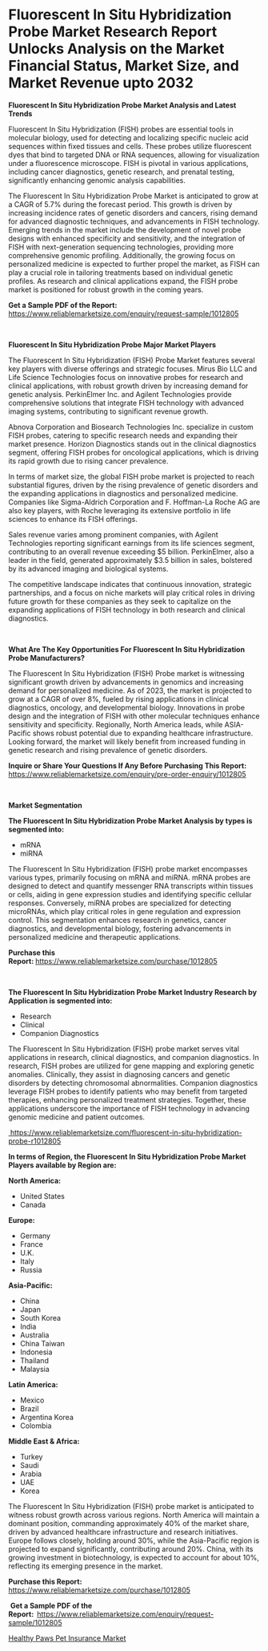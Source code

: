 <p><h1>Fluorescent In Situ Hybridization Probe Market Research Report Unlocks Analysis on the Market Financial Status, Market Size, and Market Revenue upto 2032</h1></p><p><strong>Fluorescent In Situ Hybridization Probe Market Analysis and Latest Trends</strong></p>
<p><p>Fluorescent In Situ Hybridization (FISH) probes are essential tools in molecular biology, used for detecting and localizing specific nucleic acid sequences within fixed tissues and cells. These probes utilize fluorescent dyes that bind to targeted DNA or RNA sequences, allowing for visualization under a fluorescence microscope. FISH is pivotal in various applications, including cancer diagnostics, genetic research, and prenatal testing, significantly enhancing genomic analysis capabilities.</p><p>The Fluorescent In Situ Hybridization Probe Market is anticipated to grow at a CAGR of 5.7% during the forecast period. This growth is driven by increasing incidence rates of genetic disorders and cancers, rising demand for advanced diagnostic techniques, and advancements in FISH technology. Emerging trends in the market include the development of novel probe designs with enhanced specificity and sensitivity, and the integration of FISH with next-generation sequencing technologies, providing more comprehensive genomic profiling. Additionally, the growing focus on personalized medicine is expected to further propel the market, as FISH can play a crucial role in tailoring treatments based on individual genetic profiles. As research and clinical applications expand, the FISH probe market is positioned for robust growth in the coming years.</p></p>
<p><strong>Get a Sample PDF of the Report:&nbsp;</strong> <a href="https://www.reliablemarketsize.com/enquiry/request-sample/1012805?utm_campaign=2759&utm_medium=2&utm_source=Github&utm_content=ia&utm_term=06032025&utm_id=fluorescent-in-situ-hybridization-probe">https://www.reliablemarketsize.com/enquiry/request-sample/1012805</a></p>
<p>&nbsp;</p>
<p><strong>Fluorescent In Situ Hybridization Probe Major Market Players</strong></p>
<p><p>The Fluorescent In Situ Hybridization (FISH) Probe Market features several key players with diverse offerings and strategic focuses. Mirus Bio LLC and Life Science Technologies focus on innovative probes for research and clinical applications, with robust growth driven by increasing demand for genetic analysis. PerkinElmer Inc. and Agilent Technologies provide comprehensive solutions that integrate FISH technology with advanced imaging systems, contributing to significant revenue growth.</p><p>Abnova Corporation and Biosearch Technologies Inc. specialize in custom FISH probes, catering to specific research needs and expanding their market presence. Horizon Diagnostics stands out in the clinical diagnostics segment, offering FISH probes for oncological applications, which is driving its rapid growth due to rising cancer prevalence.</p><p>In terms of market size, the global FISH probe market is projected to reach substantial figures, driven by the rising prevalence of genetic disorders and the expanding applications in diagnostics and personalized medicine. Companies like Sigma-Aldrich Corporation and F. Hoffman-La Roche AG are also key players, with Roche leveraging its extensive portfolio in life sciences to enhance its FISH offerings.</p><p>Sales revenue varies among prominent companies, with Agilent Technologies reporting significant earnings from its life sciences segment, contributing to an overall revenue exceeding $5 billion. PerkinElmer, also a leader in the field, generated approximately $3.5 billion in sales, bolstered by its advanced imaging and biological systems.</p><p>The competitive landscape indicates that continuous innovation, strategic partnerships, and a focus on niche markets will play critical roles in driving future growth for these companies as they seek to capitalize on the expanding applications of FISH technology in both research and clinical diagnostics.</p></p>
<p>&nbsp;</p>
<p><strong>What Are The Key Opportunities For Fluorescent In Situ Hybridization Probe Manufacturers?</strong></p>
<p><p>The Fluorescent In Situ Hybridization (FISH) Probe market is witnessing significant growth driven by advancements in genomics and increasing demand for personalized medicine. As of 2023, the market is projected to grow at a CAGR of over 8%, fueled by rising applications in clinical diagnostics, oncology, and developmental biology. Innovations in probe design and the integration of FISH with other molecular techniques enhance sensitivity and specificity. Regionally, North America leads, while ASIA-Pacific shows robust potential due to expanding healthcare infrastructure. Looking forward, the market will likely benefit from increased funding in genetic research and rising prevalence of genetic disorders.</p></p>
<p><strong>Inquire or Share Your Questions If Any Before Purchasing This Report:</strong> <a href="https://www.reliablemarketsize.com/enquiry/pre-order-enquiry/1012805?utm_campaign=2759&utm_medium=2&utm_source=Github&utm_content=ia&utm_term=06032025&utm_id=fluorescent-in-situ-hybridization-probe">https://www.reliablemarketsize.com/enquiry/pre-order-enquiry/1012805</a></p>
<p>&nbsp;</p>
<p><strong>Market Segmentation</strong></p>
<p><strong>The Fluorescent In Situ Hybridization Probe Market Analysis by types is segmented into:</strong></p>
<p><ul><li>mRNA</li><li>miRNA</li></ul></p>
<p><p>The Fluorescent In Situ Hybridization (FISH) probe market encompasses various types, primarily focusing on mRNA and miRNA. mRNA probes are designed to detect and quantify messenger RNA transcripts within tissues or cells, aiding in gene expression studies and identifying specific cellular responses. Conversely, miRNA probes are specialized for detecting microRNAs, which play critical roles in gene regulation and expression control. This segmentation enhances research in genetics, cancer diagnostics, and developmental biology, fostering advancements in personalized medicine and therapeutic applications.</p></p>
<p><strong>Purchase this Report:&nbsp;</strong><a href="https://www.reliablemarketsize.com/purchase/1012805?utm_campaign=2759&utm_medium=2&utm_source=Github&utm_content=ia&utm_term=06032025&utm_id=fluorescent-in-situ-hybridization-probe">https://www.reliablemarketsize.com/purchase/1012805</a></p>
<p>&nbsp;</p>
<p><strong>The Fluorescent In Situ Hybridization Probe Market Industry Research by Application is segmented into:</strong></p>
<p><ul><li>Research</li><li>Clinical</li><li>Companion Diagnostics</li></ul></p>
<p><p>The Fluorescent In Situ Hybridization (FISH) probe market serves vital applications in research, clinical diagnostics, and companion diagnostics. In research, FISH probes are utilized for gene mapping and exploring genetic anomalies. Clinically, they assist in diagnosing cancers and genetic disorders by detecting chromosomal abnormalities. Companion diagnostics leverage FISH probes to identify patients who may benefit from targeted therapies, enhancing personalized treatment strategies. Together, these applications underscore the importance of FISH technology in advancing genomic medicine and patient outcomes.</p></p>
<p><a href="https://www.reliablemarketsize.com/fluorescent-in-situ-hybridization-probe-r1012805?utm_campaign=2759&utm_medium=2&utm_source=Github&utm_content=ia&utm_term=06032025&utm_id=fluorescent-in-situ-hybridization-probe">&nbsp;https://www.reliablemarketsize.com/fluorescent-in-situ-hybridization-probe-r1012805</a></p>
<p><strong>In terms of Region, the Fluorescent In Situ Hybridization Probe Market Players available by Region are:</strong></p>
<p>
    <p> <strong> North America: </strong>
        <ul>
            <li>United States</li>
            <li>Canada</li>
        </ul>
        </p> 
    <p> <strong> Europe: </strong>
        <ul>
            <li>Germany</li>
            <li>France</li>
            <li>U.K.</li>
            <li>Italy</li>
            <li>Russia</li>
        </ul>
        </p> 
    <p> <strong> Asia-Pacific: </strong>
        <ul>
            <li>China</li>
            <li>Japan</li>
            <li>South Korea</li>
            <li>India</li>
            <li>Australia</li>
            <li>China Taiwan</li>
            <li>Indonesia</li>
            <li>Thailand</li>
            <li>Malaysia</li>
        </ul>
        </p> 
    <p> <strong> Latin America: </strong>
        <ul>
            <li>Mexico</li>
            <li>Brazil</li>
            <li>Argentina Korea</li>
            <li>Colombia</li>
        </ul>
        </p> 
    <p> <strong> Middle East & Africa: </strong>
        <ul>
            <li>Turkey</li>
            <li>Saudi</li>
            <li>Arabia</li>
            <li>UAE</li>
            <li>Korea</li>
        </ul>
    </p>
    </p>
<p><p>The Fluorescent In Situ Hybridization (FISH) probe market is anticipated to witness robust growth across various regions. North America will maintain a dominant position, commanding approximately 40% of the market share, driven by advanced healthcare infrastructure and research initiatives. Europe follows closely, holding around 30%, while the Asia-Pacific region is projected to expand significantly, contributing around 20%. China, with its growing investment in biotechnology, is expected to account for about 10%, reflecting its emerging presence in the market.</p></p>
<p><strong>Purchase this Report: </strong><a href="https://www.reliablemarketsize.com/purchase/1012805?utm_campaign=2759&utm_medium=2&utm_source=Github&utm_content=ia&utm_term=06032025&utm_id=fluorescent-in-situ-hybridization-probe">https://www.reliablemarketsize.com/purchase/1012805</a></p>
<p>&nbsp;<strong>Get a Sample PDF of the Report:&nbsp;&nbsp;</strong><a href="https://www.reliablemarketsize.com/enquiry/request-sample/1012805?utm_campaign=2759&utm_medium=2&utm_source=Github&utm_content=ia&utm_term=06032025&utm_id=fluorescent-in-situ-hybridization-probe">https://www.reliablemarketsize.com/enquiry/request-sample/1012805</a></p>
<p><strong></strong></p>
<p><p><a href="https://github.com/elitasvimal/Market-Research-Report-List-1/blob/main/healthy-paws-pet-insurance-market.md?utm_campaign=2759&utm_medium=2&utm_source=Github&utm_content=ia&utm_term=06032025&utm_id=fluorescent-in-situ-hybridization-probe">Healthy Paws Pet Insurance Market</a></p></p>